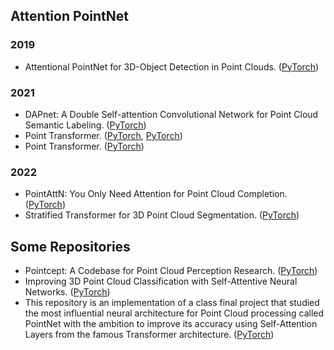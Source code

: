
## Attention PointNet

### 2019
* Attentional PointNet for 3D-Object Detection in Point Clouds. ([PyTorch](https://github.com/anshulpaigwar/Attentional-PointNet))

### 2021
* DAPnet: A Double Self-attention Convolutional Network for Point Cloud Semantic Labeling. ([PyTorch](https://github.com/RayleighChen/point-attention))
* Point Transformer. ([PyTorch](https://github.com/lucidrains/point-transformer-PyTorch), [PyTorch](https://github.com/Meowuu7/Point-Transformer))
* Point Transformer. ([PyTorch](https://github.com/engelnico/point-transformer))

### 2022
* PointAttN: You Only Need Attention for Point Cloud Completion. ([PyTorch](https://github.com/ohhhyeahhh/PointAttN))
* Stratified Transformer for 3D Point Cloud Segmentation. ([PyTorch](https://github.com/dvlab-research/Stratified-Transformer))


## Some Repositories
* Pointcept: A Codebase for Point Cloud Perception Research. ([PyTorch](https://github.com/Pointcept/Pointcept))
* Improving 3D Point Cloud Classification with Self-Attentive Neural Networks. ([PyTorch](https://github.com/andersonnascimento/point-attention-net))
* This repository is an implementation of a class final project that studied the most influential neural architecture for Point Cloud processing called PointNet with the ambition to improve its accuracy using Self-Attention Layers from the famous Transformer architecture. ([PyTorch](https://github.com/leob03/PointNet_Self_Attention))








